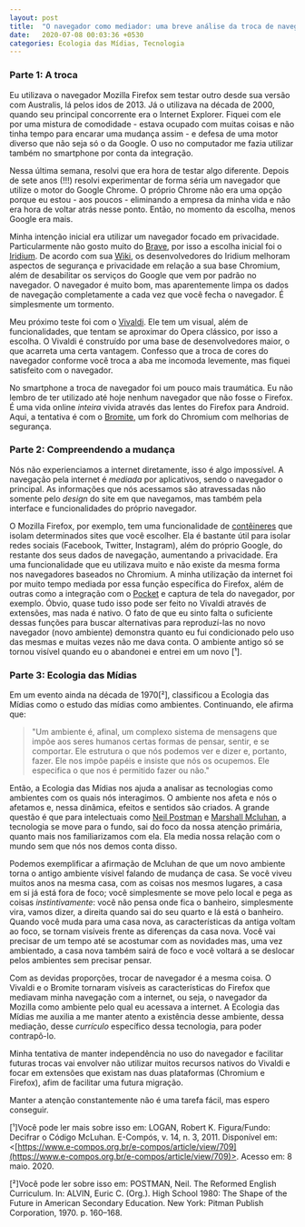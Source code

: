 ```yaml
---
layout: post
title:  "O navegador como mediador: uma breve análise da troca de navegador pessoal utilizando a Ecologia das Mídias"
date:   2020-07-08 00:03:36 +0530
categories: Ecologia das Mídias, Tecnologia
---
```


### Parte 1: A troca

Eu utilizava o navegador Mozilla Firefox sem testar outro desde sua versão com Australis, lá pelos idos de 2013. Já o utilizava na década de 2000, quando seu principal concorrente era o Internet Explorer. Fiquei com ele por uma mistura de comodidade - estava ocupado com muitas coisas e não tinha tempo para encarar uma mudança assim - e defesa de uma motor diverso que não seja só o da Google. O uso no computador me fazia utilizar também no smartphone por conta da integração.

Nessa última semana, resolvi que era hora de testar algo diferente. Depois de sete anos (!!!) resolvi experimentar de forma séria um navegador que utilize o motor do Google Chrome. O próprio Chrome não era uma opção porque eu estou - aos poucos - eliminando a empresa da minha vida e não era hora de voltar atrás nesse ponto. Então, no momento da escolha, menos Google era mais.

Minha intenção inicial era utilizar um navegador focado em privacidade. Particularmente não gosto muito do [Brave](https://brave.com/), por isso a escolha inicial foi o [Iridium](https://iridiumbrowser.de/). De acordo com sua [Wiki](https://github.com/iridium-browser/tracker/wiki/Differences-between-Iridium-and-Chromium), os desenvolvedores do Iridium melhoram aspectos de segurança e privacidade em relação a sua base Chromium, além de desabilitar os serviços do Google que vem por padrão no navegador. O navegador é muito bom, mas aparentemente limpa os dados de navegação completamente a cada vez que você fecha o navegador. É simplesmente um tormento.

Meu próximo teste foi com o [Vivaldi](https://vivaldi.com/pt-br/). Ele tem um visual, além de funcionalidades, que tentam se aproximar do Opera clássico, por isso a escolha. O Vivaldi é construído por uma base de desenvolvedores maior, o que acarreta uma certa vantagem. Confesso que a troca de cores do navegador conforme você troca a aba me incomoda levemente, mas fiquei satisfeito com o navegador.

No smartphone a troca de navegador foi um pouco mais traumática. Eu não lembro de ter utilizado até hoje nenhum navegador que não fosse o Firefox. É uma vida online _inteira_ vivida através das lentes do Firefox para Android. Aqui, a tentativa é com o [Bromite](https://www.bromite.org), um fork do Chromium  com melhorias de segurança.

### Parte 2: Compreendendo a mudança

Nós não experienciamos a internet diretamente, isso é algo impossível. A navegação pela internet é _mediada_ por aplicativos, sendo o navegador o principal. As informações que nós acessamos são atravessadas não somente pelo _design_ do site em que navegamos, mas também pela interface e funcionalidades do próprio navegador. 

O Mozilla Firefox, por exemplo, tem uma funcionalidade de [contêineres](https://support.mozilla.org/pt-BR/kb/multi-account-containers#w_what-are-containers) que isolam determinados sites que você escolher. Ela é bastante útil para isolar redes sociais (Facebook, Twitter, Instagram), além do próprio Google, do restante dos seus dados de navegação, aumentando a privacidade. Era uma funcionalidade que eu utilizava muito e não existe da mesma forma nos navegadores baseados no Chromium. A minha utilização da internet foi por muito tempo mediada por essa função específica do Firefox, além de outras como a integração com o [Pocket](https://getpocket.com/) e captura de tela do navegador, por exemplo. Óbvio, quase tudo isso pode ser feito no Vivaldi através de extensões, mas nada é nativo. O fato de que eu sinto falta o suficiente dessas funções para buscar alternativas para reproduzí-las no novo navegador (novo ambiente) demonstra quanto eu fui condicionado pelo uso das mesmas e muitas vezes não me dava conta. O ambiente antigo só se tornou visível quando eu o abandonei e entrei em um novo [¹].

### Parte 3: Ecologia das Mídias

Em um evento ainda na década de 1970[²], classificou a Ecologia das Mídias como o estudo das mídias como ambientes. Continuando, ele afirma que:
		
>"Um ambiente é, afinal, um complexo sistema de mensagens que impõe aos seres humanos certas formas de pensar, sentir, e se comportar. Ele estrutura o que nós podemos ver e dizer e, portanto, fazer. Ele nos impõe papéis e insiste que nós os ocupemos. Ele especifica o que nos é permitido fazer ou não."

Então, a Ecologia das Mídias nos ajuda a analisar as tecnologias como ambientes com os quais nós interagimos. O ambiente nos afeta e nós o afetamos e, nessa dinâmica, efeitos e sentidos são criados. A grande questão é que para intelectuais como [Neil Postman](https://pt.wikipedia.org/wiki/Neil_Postman) e [Marshall Mcluhan](https://pt.wikipedia.org/wiki/Marshall_McLuhan), a tecnologia se move para o fundo, sai do foco da nossa atenção primária, quanto mais nos familiarizamos com ela. Ela media nossa relação com o mundo sem que nós nos demos conta disso.

Podemos exemplificar a afirmação de Mcluhan de que um novo ambiente torna o antigo ambiente vísivel falando de mudança de casa. Se você viveu muitos anos na mesma casa, com as coisas nos mesmos lugares, a casa em si já está fora de foco; você simplesmente se move pelo local e pega as coisas _instintivamente_: você não pensa onde fica o banheiro, simplesmente vira, vamos dizer, a direita quando sai do seu quarto e lá está o banheiro. Quando você muda para uma casa nova, as características da antiga voltam ao foco, se tornam visíveis frente as diferenças da casa nova. Você vai precisar de um tempo até se acostumar com as novidades mas, uma vez ambientado, a casa nova também sairá de foco e você voltará a se deslocar pelos ambientes sem precisar pensar.

Com as devidas proporções, trocar de navegador é a mesma coisa. O Vivaldi e o Bromite tornaram visíveis as características do Firefox que mediavam minha navegação com a internet, ou seja, o navegador da Mozilla como ambiente pelo qual eu acessava a internet. A Ecologia das Mídias me auxilia a me manter atento a existência desse ambiente, dessa mediação, desse _currículo_ específico dessa tecnologia, para poder contrapô-lo.

Minha tentativa de manter independência no uso do navegador e facilitar futuras trocas vai envolver não utilizar muitos recursos nativos do Vivaldi e focar em extensões que existam nas duas plataformas (Chromium e Firefox), afim de facilitar uma futura migração.

Manter a atenção constantemente não é uma tarefa fácil, mas espero conseguir.

[¹]Você pode ler mais sobre isso em: LOGAN, Robert K. Figura/Fundo: Decifrar o Código McLuhan. E-Compós, v. 14, n. 3, 2011. Disponível em: <[https://www.e-compos.org.br/e-compos/article/view/709](https://www.e-compos.org.br/e-compos/article/view/709)>. Acesso em: 8 maio. 2020.

[²]Você pode ler sobre isso em: POSTMAN, Neil. The Reformed English Curriculum. In: ALVIN, Euric C. (Org.). High School 1980: The Shape of the Future in American Secondary Education. New York: Pitman Publish Corporation, 1970. p. 160–168. 

